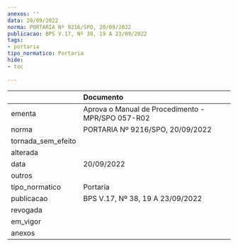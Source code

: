 ```yaml
---
anexos: ''
data: 20/09/2022
norma: PORTARIA Nº 9216/SPO, 20/09/2022
publicacao: BPS V.17, Nº 38, 19 A 23/09/2022
tags:
- portaria
tipo_normatico: Portaria
hide: 
- toc 
 
---
```


|                    | Documento                                         |
|:-------------------|:--------------------------------------------------|
| ementa             | Aprova o Manual de Procedimento - MPR/SPO 057-R02 |
| norma              | PORTARIA Nº 9216/SPO, 20/09/2022                  |
| tornada_sem_efeito |                                                   |
| alterada           |                                                   |
| data               | 20/09/2022                                        |
| outros             |                                                   |
| tipo_normatico     | Portaria                                          |
| publicacao         | BPS V.17, Nº 38, 19 A 23/09/2022                  |
| revogada           |                                                   |
| em_vigor           |                                                   |
| anexos             |                                                   |